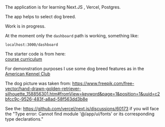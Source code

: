 The application is for learning Next.JS , Vercel, Postgres.   

The app helps to select dog breed.   

Work is in progress.    

At the moment only the ```dashboard``` path is working, something like:   
```
localhost:3000/dashboard
```

The starter code is from here:   
[course curriculum](https://nextjs.org/learn)

For demonstration purposes I use some dog breed features as in the   
[American Kennel Club](https://www.akc.org/)


The dog picture was taken from: https://www.freepik.com/free-vector/hand-drawn-golden-retriever-silhouette_158856301.htm#fromView=keyword&page=1&position=1&uuid=c2bfcc9c-9526-483f-a8ad-58f563dd3b8e

See the: https://github.com/vercel/next.js/discussions/60173 if you will face the "Type error: Cannot find module '@/app/ui/fonts' or its corresponding type declarations." 

